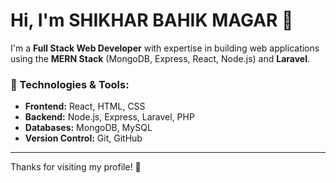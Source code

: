 # Hi, I'm SHIKHAR BAHIK MAGAR 👋

I'm a **Full Stack Web Developer** with expertise in building web applications using the **MERN Stack** (MongoDB, Express, React, Node.js) and **Laravel**.

### 🚀 Technologies & Tools:
- **Frontend:** React, HTML, CSS
- **Backend:** Node.js, Express, Laravel, PHP
- **Databases:** MongoDB, MySQL
- **Version Control:** Git, GitHub

---

Thanks for visiting my profile! 🌟
